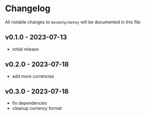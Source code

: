 # Changelog

All notable changes to `macmotp/money` will be documented in this file

## v0.1.0 - 2023-07-13

- initial release

## v0.2.0 - 2023-07-18

- add more currencies

## v0.3.0 - 2023-07-18

- fix dependencies
- cleanup currency format
